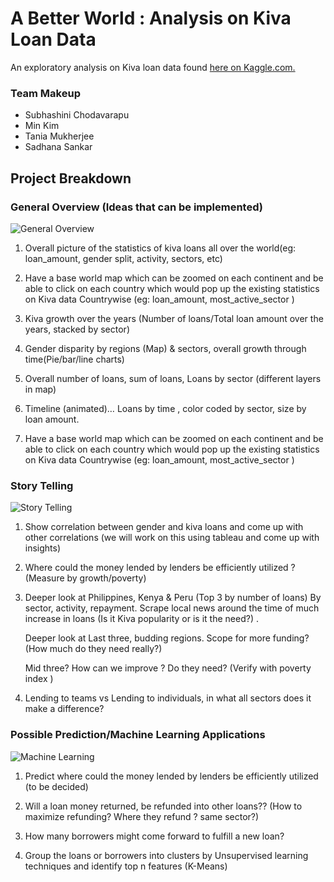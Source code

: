 # A Better World : Analysis on Kiva Loan Data

An exploratory analysis on Kiva loan data found [here on Kaggle.com.](https://www.kaggle.com/kiva/data-science-for-good-kiva-crowdfunding)

### Team Makeup

* Subhashini Chodavarapu
* Min Kim
* Tania Mukherjee
* Sadhana Sankar

## Project Breakdown

### General Overview (Ideas that can be implemented)

![General Overview](https://github.com/taniamukherjee/Assignment_betterworld/blob/master/image/data_view.jpg)

1. Overall picture of the statistics of kiva loans all over the world(eg: loan_amount, gender split, activity, sectors, etc)

2. Have a base world map which can be zoomed on each continent and be able to click on each country which would pop up the existing statistics on Kiva data Countrywise (eg: loan_amount, most_active_sector )

3. Kiva growth over the years (Number of loans/Total loan amount over the years, stacked by sector)

4. Gender disparity by regions (Map) & sectors, overall growth through time(Pie/bar/line charts)

5. Overall number of loans, sum of loans, Loans by sector (different layers in map) 

6. Timeline (animated)… Loans by time , color coded by sector, size by loan amount.

7. Have a base world map which can be zoomed on each continent and be able to click on each country which would pop up the existing statistics on Kiva data Countrywise (eg: loan_amount, most_active_sector )

### Story Telling

![Story Telling](https://github.com/taniamukherjee/Assignment_betterworld/blob/master/image/storytelling.jpg)

1. Show correlation between gender and kiva loans and come up with other correlations (we will work on this using tableau and come up with insights)

2. Where could the money lended by lenders be efficiently utilized ? (Measure by growth/poverty)

3. Deeper look at Philippines, Kenya & Peru (Top 3 by number of loans) By sector, activity, repayment. Scrape local news        around the time of much increase in loans (Is it Kiva popularity or is it the need?) . 

   Deeper look at Last three, budding regions. Scope for more funding? (How much do they need really?)

   Mid three? How can we improve ? Do they need? (Verify with poverty index )

4. Lending to teams vs Lending to individuals, in what all sectors does it make a difference? 



### Possible Prediction/Machine Learning Applications

![Machine Learning](https://github.com/taniamukherjee/Assignment_betterworld/blob/master/image/DL_multilayer.jpg)

1. Predict where could the money lended by lenders be efficiently utilized (to be decided)

2. Will a loan money returned, be refunded into other loans?? (How to maximize refunding? Where they refund ? same sector?) 

3. How many borrowers might come forward to fulfill a new loan?

4. Group the loans or borrowers into clusters by Unsupervised learning techniques and identify top n features (K-Means)
